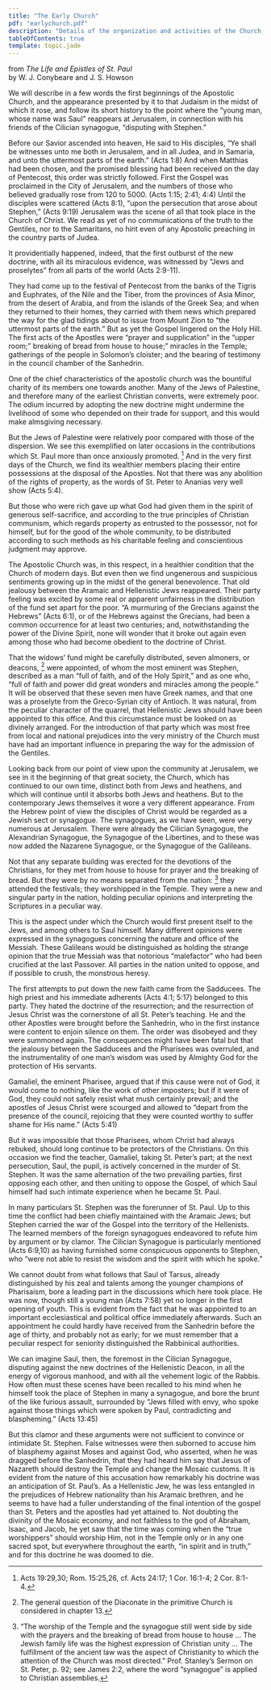 ```yaml
---
title: "The Early Church"
pdf: "earlychurch.pdf"
description: "Details of the organization and activities of the Church, from Pentecost to the beginning of Paul's ministry."
tableOfContents: true
template: topic.jade
---
```


from _The Life and Epistles of St. Paul_  
by W. J. Conybeare and J. S. Howson

We will describe in a few words the first beginnings of the Apostolic
Church, and the appearance presented by it to that Judaism in the midst
of which it rose, and follow its short history to the point where the
“young man, whose name was Saul” reappears at Jerusalem, in connection
with his friends of the Cilician synagogue, “disputing with Stephen.”

Before our Savior ascended into heaven, He said to His disciples, “Ye
shall be witnesses unto me both in Jerusalem, and in all Judea, and in
Samaria, and unto the uttermost parts of the earth.” (Acts 1:8) And when
Matthias had been chosen, and the promised blessing had been received on
the day of Pentecost, this order was strictly followed. First the Gospel
was proclaimed in the City of Jerusalem, and the numbers of those who
believed gradually rose from 120 to 5000. (Acts 1:15; 2:41; 4:4) Until
the disciples were scattered (Acts 8:1), “upon the persecution that
arose about Stephen,” (Acts 9:19) Jerusalem was the scene of all that
took place in the Church of Christ. We read as yet of no communications
of the truth to the Gentiles, nor to the Samaritans, no hint even of any
Apostolic preaching in the country parts of Judea.

It providentially happened, indeed, that the first outburst of the new
doctrine, with all its miraculous evidence, was witnessed by “Jews and
proselytes” from all parts of the world (Acts 2:9-11).

They had come up to the festival of Pentecost from the banks of the
Tigris and Euphrates, of the Nile and the Tiber, from the provinces of
Asia Minor, from the desert of Arabia, and from the islands of the Greek
Sea; and when they returned to their homes, they carried with them news
which prepared the way for the glad tidings about to issue from Mount
Zion to “the uttermost parts of the earth.” But as yet the Gospel
lingered on the Holy Hill. The first acts of the Apostles were “prayer
and supplication” in the “upper room;” breaking of bread from house to
house;” miracles in the Temple; gatherings of the people in Solomon’s
cloister; and the bearing of testimony in the council chamber of the
Sanhedrin.

One of the chief characteristics of the apostolic church was the
bountiful charity of its members one towards another. Many of the Jews
of Palestine, and therefore many of the earliest Christian converts,
were extremely poor. The odium incurred by adopting the new doctrine
might undermine the livelihood of some who depended on their trade for
support, and this would make almsgiving necessary.

But the Jews of Palestine were relatively poor compared with those of
the dispersion. We see this exemplified on later occasions in the
contributions which St. Paul more than once anxiously promoted.
[^1] And in the very first
days of the Church, we find its wealthier members placing their entire
possessions at the disposal of the Apostles. Not that there was any
abolition of the rights of property, as the words of St. Peter to
Ananias very well show (Acts 5:4).

But those who were rich gave up what God had given them in the spirit of
generous self-sacrifice, and according to the true principles of
Christian communism, which regards property as entrusted to the
possessor, not for himself, but for the good of the whole community, to
be distributed according to such methods as his charitable feeling and
conscientious judgment may approve.

The Apostolic Church was, in this respect, in a healthier condition that
the Church of modern days. But even then we find ungenerous and
suspicious sentiments growing up in the midst of the general
benevolence. That old jealousy between the Aramaic and Hellenistic Jews
reappeared. Their party feeling was excited by some real or apparent
unfairness in the distribution of the fund set apart for the poor. “A
murmuring of the Grecians against the Hebrews” (Acts 6:1), or of the
Hebrews against the Grecians, had been a common occurrence for at least
two centuries; and, notwithstanding the power of the Divine Spirit, none
will wonder that it broke out again even among those who had become
obedient to the doctrine of Christ.

That the widows’ fund might be carefully distributed, seven almoners, or
deacons, [^2] were appointed,
of whom the most eminent was Stephen, described as a man “full of faith,
and of the Holy Spirit,” and as one who, “full of faith and power did
great wonders and miracles among the people.” It will be observed that
these seven men have Greek names, and that one was a proselyte from the
Greco-Syrian city of Antioch. It was natural, from the peculiar
character of the quarrel, that Hellenistic Jews should have been
appointed to this office. And this circumstance must be looked on as
divinely arranged. For the introduction of that party which was most
free from local and national prejudices into the very ministry of the
Church must have had an important influence in preparing the way for the
admission of the Gentiles.

Looking back from our point of view upon the community at Jerusalem, we
see in it the beginning of that great society, the Church, which has
continued to our own time, distinct both from Jews and heathens, and
which will continue until it absorbs both Jews and heathens. But to the
contemporary Jews themselves it wore a very different appearance. From
the Hebrew point of view the disciples of Christ would be regarded as a
Jewish sect or synagogue. The synagogues, as we have seen, were very
numerous at Jerusalem. There were already the Cilician Synagogue, the
Alexandrian Synagogue, the Synagogue of the Libertines, and to these was
now added the Nazarene Synagogue, or the Synagogue of the Galileans.

Not that any separate building was erected for the devotions of the
Christians, for they met from house to house for prayer and the breaking
of bread. But they were by no means separated from the nation:
[^3] they attended the
festivals; they worshipped in the Temple. They were a new and singular
party in the nation, holding peculiar opinions and interpreting the
Scriptures in a peculiar way.

This is the aspect under which the Church would first present itself to
the Jews, and among others to Saul himself. Many different opinions were
expressed in the synagogues concerning the nature and office of the
Messiah. These Galileans would be distinguished as holding the strange
opinion that the true Messiah was that notorious “malefactor” who had
been crucified at the last Passover. All parties in the nation united to
oppose, and if possible to crush, the monstrous heresy.

The first attempts to put down the new faith came from the Sadducees.
The high priest and his immediate adherents (Acts 4:1; 5:17) belonged to
this party. They hated the doctrine of the resurrection; and the
resurrection of Jesus Christ was the cornerstone of all St. Peter’s
teaching. He and the other Apostles were brought before the Sanhedrin,
who in the first instance were content to enjoin silence on them. The
order was disobeyed and they were summoned again. The consequences might
have been fatal but that the jealousy between the Sadducees and the
Pharisees was overruled, and the instrumentality of one man’s wisdom was
used by Almighty God for the protection of His servants.

Gamaliel, the eminent Pharisee, argued that if this cause were not of
God, it would come to nothing, like the work of other imposters; but if
it were of God, they could not safely resist what mush certainly
prevail; and the apostles of Jesus Christ were scourged and allowed to
“depart from the presence of the council, rejoicing that they were
counted worthy to suffer shame for His name.” (Acts 5:41)

But it was impossible that those Pharisees, whom Christ had always
rebuked, should long continue to be protectors of the Christians. On
this occasion we find the teacher, Gamaliel, taking St. Peter’s part; at
the next persecution, Saul, the pupil, is actively concerned in the
murder of St. Stephen. It was the same alternation of the two prevailing
parties, first opposing each other, and then uniting to oppose the
Gospel, of which Saul himself had such intimate experience when he
became St. Paul.

In many particulars St. Stephen was the forerunner of St. Paul. Up to
this time the conflict had been chiefly maintained with the Aramaic
Jews; but Stephen carried the war of the Gospel into the territory of
the Hellenists. The learned members of the foreign synagogues endeavored
to refute him by argument or by clamor. The Cilician Synagogue is
particularly mentioned (Acts 6:9,10) as having furnished some
conspicuous opponents to Stephen, who “were not able to resist the
wisdom and the spirit with which he spoke.”

We cannot doubt from what follows that Saul of Tarsus, already
distinguished by his zeal and talents among the younger champions of
Pharisaism, bore a leading part in the discussions which here took
place. He was now, though still a young man (Acts 7:58) yet no longer in
the first opening of youth. This is evident from the fact that he was
appointed to an important ecclesiastical and political office
immediately afterwards. Such an appointment he could hardly have
received from the Sanhedrin before the age of thirty, and probably not
as early; for we must remember that a peculiar respect for seniority
distinguished the Rabbinical authorities.

We can imagine Saul, then, the foremost in the Cilician Synagogue,
disputing against the new doctrines of the Hellenistic Deacon, in all
the energy of vigorous manhood, and with all the vehement logic of the
Rabbis. How often must these scenes have been recalled to his mind when
he himself took the place of Stephen in many a synagogue, and bore the
brunt of the like furious assault, surrounded by “Jews filled with envy,
who spoke against those things which were spoken by Paul, contradicting
and blaspheming.” (Acts 13:45)

But this clamor and these arguments were not sufficient to convince or
intimidate St. Stephen. False witnesses were then suborned to accuse him
of blasphemy against Moses and against God, who asserted, when he was
dragged before the Sanhedrin, that they had heard him say that Jesus of
Nazareth should destroy the Temple and change the Mosaic customs. It is
evident from the nature of this accusation how remarkably his doctrine
was an anticipation of St. Paul’s. As a Hellenistic Jew, he was less
entangled in the prejudices of Hebrew nationality than his Aramaic
brethren, and he seems to have had a fuller understanding of the final
intention of the gospel than St. Peters and the apostles had yet
attained to. Not doubting the divinity of the Mosaic economy, and not
faithless to the god of Abraham, Isaac, and Jacob, he yet saw that the
time was coming when the “true worshippers” should worship Him, not in
the Temple only or in any one sacred spot, but everywhere throughout the
earth, “in spirit and in truth,” and for this doctrine he was doomed to
die.

[^1]: Acts 19:29,30; Rom. 15:25,26, cf. Acts 24:17; 1 Cor. 16:1-4; 2
Cor. 8:1-4. 

[^2]: The general question of the Diaconate in the primitive Church
is considered in chapter 13. 

[^3]: “The worship of the Temple and the synagogue still went side
by side with the prayers and the breaking of bread from house
to house … The Jewish family life was the highest expression of
Christian unity … The fulfillment of the ancient law was the
aspect of Christianity to which the attention of the Church was 
most directed.” Prof. Stanley’s Sermon on St. Peter, p. 92; see
James 2:2, where the word “synagogue” is applied to Christian
assemblies. 
